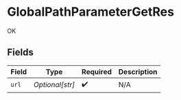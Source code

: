 # GlobalPathParameterGetRes

OK


## Fields

| Field              | Type               | Required           | Description        |
| ------------------ | ------------------ | ------------------ | ------------------ |
| `url`              | *Optional[str]*    | :heavy_check_mark: | N/A                |